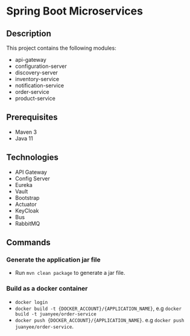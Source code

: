 # Spring Boot Microservices

## Description
This project contains the following modules:
- api-gateway
- configuration-server
- discovery-server
- inventory-service
- notification-service
- order-service
- product-service

## Prerequisites
- Maven 3
- Java 11

## Technologies
- API Gateway
- Config Server
- Eureka
- Vault
- Bootstrap
- Actuator
- KeyCloak
- Bus
- RabbitMQ

## Commands
### Generate the application jar file
- Run `mvn clean package` to generate a jar file.

### Build as a docker container
- `docker login`
- `docker build -t {DOCKER_ACCOUNT}/{APPLICATION_NAME}`, e.g `docker build -t juanyee/order-service`
- `docker push {DOCKER_ACCOUNT}/{APPLICATION_NAME}`. e.g `docker push juanyee/order-service`.